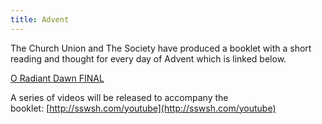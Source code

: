 ```yaml
---
title: Advent
---
```


The Church Union and The Society have produced a booklet with a short reading and thought for every day of Advent which is linked below.

[O Radiant Dawn FINAL](/media/O_Radiant_Dawn_FINAL.pdf)

A series of videos will be released to accompany the booklet: [http://sswsh.com/youtube](http://sswsh.com/youtube)

